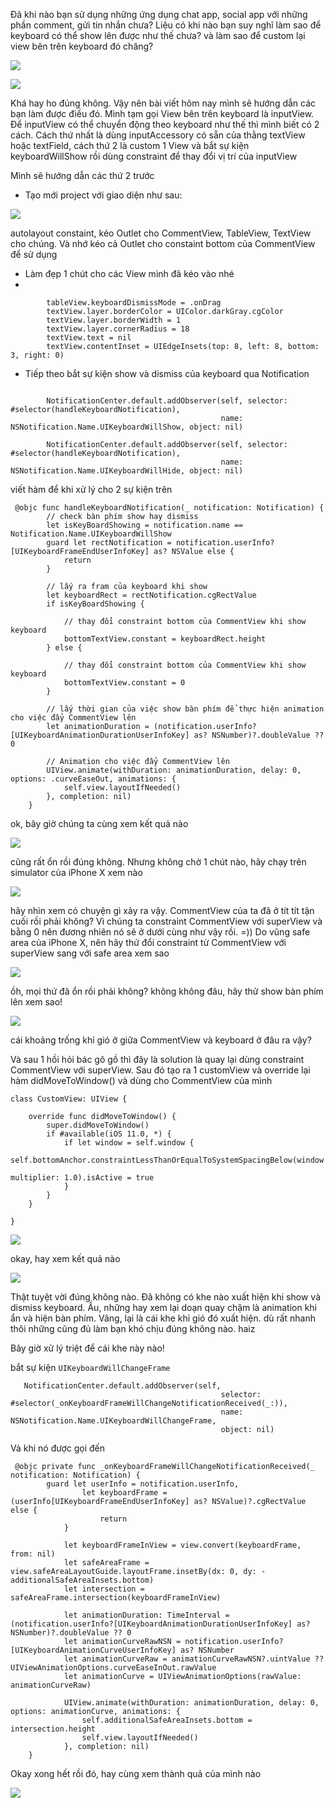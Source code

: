 Đã khi nào bạn sử dụng những ứng dụng chat app, social app với những phần comment, gửi tin nhắn chưa? Liệu có khi nào bạn suy nghĩ làm sao để keyboard có thể show lên được như thế chưa? và làm sao để custom lại view bên trên keyboard đó chăng?

![](https://images.viblo.asia/e12ba6f2-6051-4466-8d60-441f21846386.png)

![](https://images.viblo.asia/3dd64437-378c-484f-ba1c-35181d42c79f.png)

Khá hay ho đúng không. Vậy nên bài viết hôm nay mình sẽ hướng dẫn các bạn làm được điều đó. 
Mình tạm gọi View bên trên keyboard là inputView. Để inputView có thể chuyển động theo keyboard như thế thì mình biết có 2 cách. Cách thứ nhất là dùng inputAccessory có sẵn của thằng textView hoặc textField, cách thứ 2 là custom 1 View và bắt sự kiện keyboardWillShow rồi dùng constraint để thay đổi vị trí của inputView

Mình sẽ hướng dẫn các thứ 2 trước
- Tạo mới project với giao diện như sau:

![](https://images.viblo.asia/95290ed0-138e-4e40-982e-ba6b13490411.png)

autolayout constaint, kéo Outlet cho CommentView, TableView, TextView cho chúng. Và nhớ kéo cả Outlet cho constaint bottom của CommentView để sử dụng
- Làm đẹp 1 chút cho các View mình đã kéo vào nhé
- 
```
        tableView.keyboardDismissMode = .onDrag
        textView.layer.borderColor = UIColor.darkGray.cgColor
        textView.layer.borderWidth = 1
        textView.layer.cornerRadius = 18
        textView.text = nil
        textView.contentInset = UIEdgeInsets(top: 8, left: 8, bottom: 3, right: 0)
```


- Tiếp theo bắt sự kiện show và dismiss của keyboard qua Notification
```

        NotificationCenter.default.addObserver(self, selector: #selector(handleKeyboardNotification),
                                               name: NSNotification.Name.UIKeyboardWillShow, object: nil)
        
        NotificationCenter.default.addObserver(self, selector: #selector(handleKeyboardNotification),
                                               name: NSNotification.Name.UIKeyboardWillHide, object: nil)

```

viết hàm để khi xử lý cho 2 sự kiện trên

```
 @objc func handleKeyboardNotification(_ notification: Notification) {
        // check bàn phím show hay dismiss
        let isKeyBoardShowing = notification.name == Notification.Name.UIKeyboardWillShow
        guard let rectNotification = notification.userInfo?[UIKeyboardFrameEndUserInfoKey] as? NSValue else {
            return
        }
                
        // lấy ra fram của keyboard khi show
        let keyboardRect = rectNotification.cgRectValue
        if isKeyBoardShowing {
            
            // thay đổi constraint bottom của CommentView khi show keyboard
            bottomTextView.constant = keyboardRect.height
        } else {

            // thay đổi constraint bottom của CommentView khi show keyboard
            bottomTextView.constant = 0
        }
        
        // lấy thời gian của việc show bàn phím để thực hiện animation cho việc đẩy CommentView lên
        let animationDuration = (notification.userInfo?[UIKeyboardAnimationDurationUserInfoKey] as? NSNumber)?.doubleValue ?? 0

        // Animation cho việc đẩy CommentView lên
        UIView.animate(withDuration: animationDuration, delay: 0, options: .curveEaseOut, animations: {
            self.view.layoutIfNeeded()
        }, completion: nil)
    }
```

ok, bây giờ chúng ta cùng xem kết quả nào

![](https://images.viblo.asia/fa936ef5-083c-4d9c-95e0-a159ccd4f30a.gif)

cũng rất ổn rồi đúng không. Nhưng không chờ 1 chút nào, hãy chạy trên simulator của iPhone X xem nào

![](https://images.viblo.asia/cb5ec3f5-6033-4fac-9839-906d2452cd35.png)

hãy nhìn xem có chuyện gì xảy ra vậy. CommentView của ta đã ở tít tít tận cuối rồi phải không?
Vì chúng ta constraint CommentView với superView và bằng 0 nên đương nhiên nó sẽ ở dưới cùng như vậy rồi. =))
Do vũng safe area của iPhone X, nên hãy thử đổi constraint từ CommentView với superView sang với safe area xem sao

![](https://images.viblo.asia/1b8515d9-07ce-4fef-95d0-3410d884ad0e.png)

ồh, mọi thứ đã ổn rồi phải không? không không đâu, hãy thử show bàn phím lên xem sao!

![](https://images.viblo.asia/ccf95e4c-562f-47f0-83c4-c44e8a6b1f38.png)

cái khoảng trống khỉ gió ở giữa CommentView và keyboard ở đâu ra vậy?

Và sau 1 hồi hỏi bác gô gồ thì đây là solution là quay lại dùng constraint CommentView với superView. Sau đó tạo ra 1 customView và override lại hàm didMoveToWindow() và dùng cho CommentView của mình


```
class CustomView: UIView {

    override func didMoveToWindow() {
        super.didMoveToWindow()
        if #available(iOS 11.0, *) {
            if let window = self.window {
                self.bottomAnchor.constraintLessThanOrEqualToSystemSpacingBelow(window.safeAreaLayoutGuide.bottomAnchor,
                                                                                multiplier: 1.0).isActive = true
            }
        }
    }
    
}
```


![](https://images.viblo.asia/f7d2b395-0280-47ec-ac93-a468d88ea073.png)

okay, hay xem kết quả nào

![](https://images.viblo.asia/c6b2ef51-062b-4778-8beb-b8c2a9c59b61.gif)

Thật tuyệt vời đúng không nào. Đã không có khe nào xuất hiện khi show và dismiss keyboard. 
Ầu, những hay xem lại doạn quay chậm là animation khi ẩn và hiện bàn phím. Vâng, lại là cái khe khỉ gió đó xuất hiện. dù rất nhanh thôi những cũng đủ làm bạn khó chịu đúng không nào. haiz

Bây giờ xử lý triệt để cái khe này nào!

bắt sự kiện `UIKeyboardWillChangeFrame` 

```
   NotificationCenter.default.addObserver(self,
                                               selector: #selector(_onKeyboardFrameWillChangeNotificationReceived(_:)),
                                               name: NSNotification.Name.UIKeyboardWillChangeFrame,
                                               object: nil)
```

Và khi nó được gọi đến

```
 @objc private func _onKeyboardFrameWillChangeNotificationReceived(_ notification: Notification) {
        guard let userInfo = notification.userInfo,
                let keyboardFrame = (userInfo[UIKeyboardFrameEndUserInfoKey] as? NSValue)?.cgRectValue else {
                    return
            }

            let keyboardFrameInView = view.convert(keyboardFrame, from: nil)
            let safeAreaFrame = view.safeAreaLayoutGuide.layoutFrame.insetBy(dx: 0, dy: -additionalSafeAreaInsets.bottom)
            let intersection = safeAreaFrame.intersection(keyboardFrameInView)

            let animationDuration: TimeInterval = (notification.userInfo?[UIKeyboardAnimationDurationUserInfoKey] as? NSNumber)?.doubleValue ?? 0
            let animationCurveRawNSN = notification.userInfo?[UIKeyboardAnimationCurveUserInfoKey] as? NSNumber
            let animationCurveRaw = animationCurveRawNSN?.uintValue ?? UIViewAnimationOptions.curveEaseInOut.rawValue
            let animationCurve = UIViewAnimationOptions(rawValue: animationCurveRaw)

            UIView.animate(withDuration: animationDuration, delay: 0, options: animationCurve, animations: {
                self.additionalSafeAreaInsets.bottom = intersection.height
                self.view.layoutIfNeeded()
            }, completion: nil)
    }
```

Okay xong hết rồi đó, hay cùng xem thành quả của mình nào

![](https://images.viblo.asia/f1e89b84-658d-4c33-89b6-a3b6524465ca.gif)